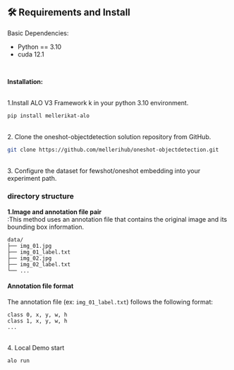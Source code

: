 
## :hammer_and_wrench:  Requirements and Install 

Basic Dependencies:

* Python == 3.10
* cuda 12.1
<br>

**Installation:**

<br>
1.Install ALO V3 Framework k in your python 3.10 environment.

```bash
pip install mellerikat-alo
```

<br>
2. Clone the oneshot-objectdetection solution repository from GitHub.

```bash
git clone https://github.com/mellerihub/oneshot-objectdetection.git
```

<br>
3. Configure the dataset for fewshot/oneshot embedding into your experiment path.<br>

### directory structure <br>

**1.Image and annotation file pair**<br>
:This method uses an annotation file that contains the original image and its bounding box information.<br>

```
data/
├── img_01.jpg
├── img_01_label.txt
├── img_02.jpg
├── img_02_label.txt
└── ...
```

#### Annotation file format
The annotation file (ex: `img_01_label.txt`) follows the following format:
```
class 0, x, y, w, h
class 1, x, y, w, h
...
```


<br>
4. Local Demo start

```bash
alo run
```
